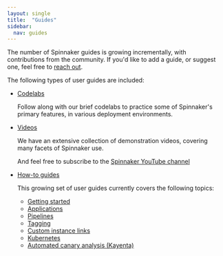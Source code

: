 ```yaml
---
layout: single
title:  "Guides"
sidebar:
  nav: guides
---
```


The number of Spinnaker guides is growing incrementally, with contributions
from the community. If you'd like to add a guide, or suggest one, feel free to
[reach out](https://github.com/spinnaker/spinnaker.github.io/issues/).

The following types of user guides are included:

* [Codelabs](/guides/tutorials/codelabs/)

  Follow along with our brief codelabs to practice some of Spinnaker's primary
  features, in various deployment environments.

* [Videos](/guides/tutorials/videos/)

  We have an extensive collection of demonstration videos, covering many facets
  of Spinnaker use.

  And feel free to subscribe to the [Spinnaker YouTube
  channel](https://www.youtube.com/channel/UCcxQbw8kT1-FRhFhO2QCetg)

* [How-to guides](/guides/user/)

  This growing set of user guides currently covers the following topics:

  - [Getting started](/guides/user/get-started/)
  - [Applications](/guides/user/applications)
  - [Pipelines](/guides/user/pipeline/)
  - [Tagging](/guides/user/tagging/)
  - [Custom instance links](/guides/user/instance-links/)
  - [Kubernetes](/guides/user/kubernetes-v2/deploy-manifest/)
  - [Automated canary analysis \(Kayenta\)](/guides/user/canary/)

